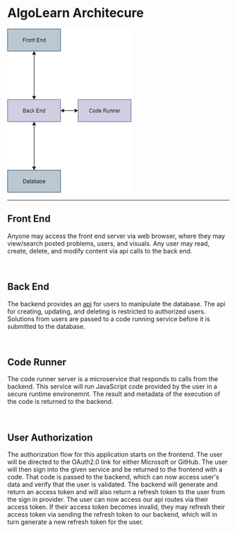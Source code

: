 # AlgoLearn Architecure

![AlgoLearn Architecture](./img/CS360_Architecture_Transparent.png)

---

## Front End

Anyone may access the front end server via web browser,
where they may view/search posted problems, users, and
visuals. Any user may read, create, delete, and modify content via api calls to the back end.

<br>

## Back End

The backend provides an [api](https://redocly.github.io/redoc/?url=https://raw.githubusercontent.com/AlgoLearnWCSU/AlgoLearnApi/dev/docs/swagger.yml) for
users to manipulate the database. The api for creating,
updating, and deleting is restricted to authorized
users. Solutions from users are passed to a code
running service before it is submitted to the database.

<br>

## Code Runner

The code runner server is a microservice that responds to calls from the backend. This service will run JavaScript code provided by the user in a secure runtime environemnt. The result and metadata of the execution of the code is returned to the backend.

<br>

## User Authorization

The authorization flow for this application starts on the frontend. The user will be directed to the OAuth2.0 link for either Microsoft or GitHub. The user will then sign into the given service and be returned to the frontend with a code. That code is passed to the backend, which can now access user's data and verify that the user is validated. The backend will generate and return an access token and will also return a refresh token to the user from the sign in provider. The user can now access our api routes via their access token. If their access token becomes invalid, they may refresh their access token via sending the refresh token to our backend, which will in turn generate a new refresh token for the user.

<br>
